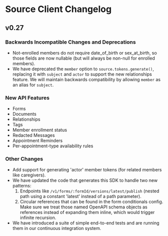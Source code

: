 # Source Client Changelog

## v0.27

### Backwards Incompatible Changes and Deprecations

- Not-enrolled members do not require date_of_birth or sex_at_birth, so those fields are now nullable (but will always
  be non-null for enrolled members).
- We have deprecated the `member` option to `source.tokens.generate()`, replacing it with `subject` and `actor` to
  support the new relationships feature. We will maintain backwards compatibility by allowing `member` as an alias
  for `subject`.

### New API Features

- Forms
- Documents
- Relationships
- Tags
- Member enrollment status
- Redacted Messages
- Appointment Reminders
- Per-appointment-type availability rules

### Other Changes

- Add support for generating 'actor' member tokens (for related members like caregivers).
- We have updated the code that generates this SDK to handle two new patterns:
  1.  Endpoints like `/v1/forms/:formId/versions/latest/publish` (nested path using a constant 'latest' instead of a path
      parameter).
  2.  Circular references that can be found in the form conditionals config. Make sure we treat those named OpenAPI schema
      objects as references instead of expanding them inline, which would trigger infinite recursion.
- We have introduced a suite of simple end-to-end tests and are running them in our continuous integration system.
